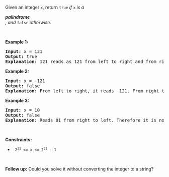 <div class="_1l1MA" data-track-load="description_content"><p>Given an integer <code>x</code>, return <code>true</code><em> if </em><code>x</code><em> is a </em><span data-keyword="palindrome-integer" class=" cursor-pointer relative text-dark-blue-s text-sm"><div class="popover-wrapper inline-block" data-headlessui-state=""><div><div id="headlessui-popover-button-:r18:" aria-expanded="false" data-headlessui-state=""><em><strong>palindrome</strong></em></div></div></div></span><em>, and </em><code>false</code><em> otherwise</em>.</p>

<p>&nbsp;</p>
<p><strong class="example">Example 1:</strong></p>

<pre><strong>Input:</strong> x = 121
<strong>Output:</strong> true
<strong>Explanation:</strong> 121 reads as 121 from left to right and from right to left.
</pre>

<p><strong class="example">Example 2:</strong></p>

<pre><strong>Input:</strong> x = -121
<strong>Output:</strong> false
<strong>Explanation:</strong> From left to right, it reads -121. From right to left, it becomes 121-. Therefore it is not a palindrome.
</pre>

<p><strong class="example">Example 3:</strong></p>

<pre><strong>Input:</strong> x = 10
<strong>Output:</strong> false
<strong>Explanation:</strong> Reads 01 from right to left. Therefore it is not a palindrome.
</pre>

<p>&nbsp;</p>
<p><strong>Constraints:</strong></p>

<ul>
	<li><code>-2<sup>31</sup>&nbsp;&lt;= x &lt;= 2<sup>31</sup>&nbsp;- 1</code></li>
</ul>

<p>&nbsp;</p>
<strong>Follow up:</strong> Could you solve it without converting the integer to a string?</div>